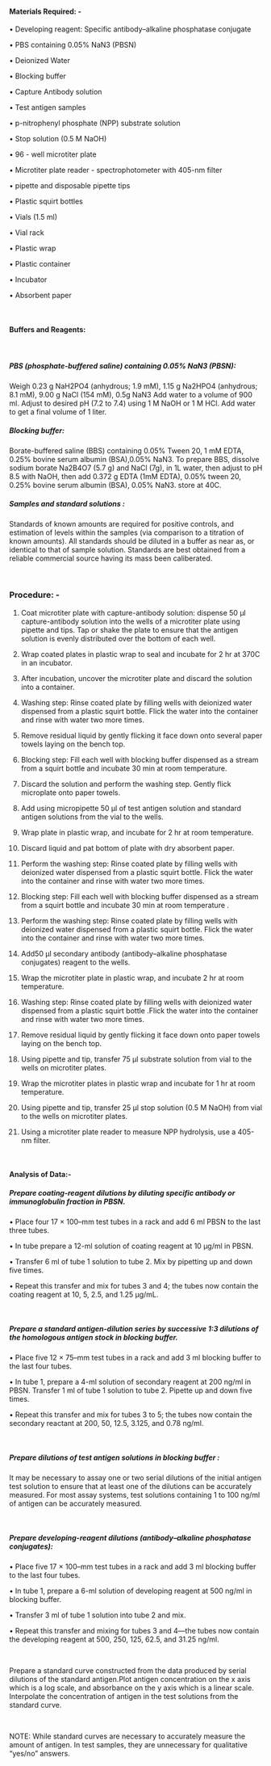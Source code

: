 #### Materials Required: -
 
•	Developing reagent: Specific antibody–alkaline phosphatase conjugate

•	PBS containing 0.05% NaN3 (PBSN)

•	Deionized Water

•	Blocking buffer

•	Capture Antibody solution

•	Test antigen samples

•	p-nitrophenyl phosphate (NPP) substrate solution

•	Stop solution (0.5 M NaOH)

•	96 - well microtiter plate

•	Microtiter plate reader - spectrophotometer with 405-nm filter

•	pipette and disposable pipette tips

•	Plastic squirt bottles

•	Vials (1.5 ml)

•	Vial rack

•	Plastic wrap

•	Plastic container

•	Incubator

•	Absorbent paper

&nbsp;

#### Buffers and Reagents:
 
&nbsp;

##### PBS (phosphate-buffered saline) containing 0.05% NaN3 (PBSN):
 
Weigh 0.23 g NaH2PO4 (anhydrous; 1.9 mM), 1.15 g Na2HPO4 (anhydrous; 8.1 mM), 9.00 g NaCl (154 mM), 0.5g NaN3 Add water to a volume of 900 ml. Adjust to desired pH (7.2 to 7.4) using 1 M NaOH or 1 M HCl. Add water to get a final volume of 1 liter.


 
##### Blocking buffer:
 
Borate-buffered saline (BBS) containing 0.05% Tween 20, 1 mM EDTA, 0.25% bovine serum albumin (BSA),0.05% NaN3. To prepare BBS, dissolve sodium borate Na2B4O7 (5.7 g) and NaCl (7g), in 1L water, then adjust to pH 8.5 with NaOH, then add 0.372 g EDTA (1mM EDTA),  0.05% tween 20, 0.25% bovine serum albumin (BSA), 0.05% NaN3. store at 40C.



##### Samples and standard solutions :
 
Standards of known amounts are required for positive controls, and estimation of levels within the samples (via comparison to a titration of known amounts). All standards should be diluted in a buffer as near as, or identical to that of sample solution. Standards are best obtained from a reliable commercial source having its mass been caliberated.

&nbsp;
 
### Procedure: -
 
1.	Coat microtiter plate with capture-antibody solution: dispense 50 μl capture-antibody solution into the wells of a microtiter plate using pipette and tips. Tap or shake the plate to ensure that the antigen solution is evenly distributed over the bottom of each well.

2.	Wrap coated plates in plastic wrap to seal and incubate for 2 hr at 370C in an incubator.

3.	After incubation, uncover the microtiter plate and discard the solution into a container.

4.	Washing step: Rinse coated plate by filling wells with deionized water dispensed from a plastic squirt bottle. Flick the water into the container and rinse with water two more times.

5.	Remove residual liquid by gently flicking it face down onto several paper towels laying on the bench top.

6.	Blocking step: Fill each well with blocking buffer dispensed as a stream from a squirt bottle and incubate 30 min at room temperature.

7.	Discard the solution and perform the washing step. Gently flick microplate onto paper towels.

8.	Add using micropipette 50 μl of test antigen solution and standard antigen solutions from the vial  to  the wells.

9.	Wrap plate in plastic wrap, and incubate for 2 hr at room temperature.

10.	Discard liquid and pat bottom of plate with dry absorbent paper.

11.	Perform the washing step: Rinse coated plate by filling wells with deionized water dispensed from a plastic squirt bottle. Flick the water into the container and rinse with water two more times.

12.	Blocking step: Fill each well with blocking buffer dispensed as a stream from a squirt bottle and incubate 30 min at room temperature .

13.	Perform the washing step: Rinse coated plate by filling wells with deionized water dispensed from a plastic squirt bottle. Flick the water into the container and rinse with water two more times.

14.	Add50 μl secondary antibody (antibody–alkaline phosphatase conjugates) reagent to the wells.

15.	Wrap the microtiter plate in plastic wrap, and incubate 2 hr at room temperature.

16.	Washing step: Rinse coated plate by filling wells with deionized water dispensed from a plastic squirt bottle .Flick the water into the container and rinse with water two more times.

17.	Remove residual liquid by gently flicking it face down onto paper towels laying on the bench top.

18.	Using pipette and tip,  transfer 75 µl substrate solution from vial to the wells on microtiter plates.

19. Wrap the microtiter plates in  plastic wrap and incubate  for 1 hr at room temperature.

20.	Using pipette and tip,  transfer 25 µl stop solution (0.5 M NaOH) from vial to the wells on microtiter plates.

21.	Using a microtiter plate reader to measure NPP hydrolysis, use a 405-nm filter.
 
&nbsp;

#### Analysis of Data:-
 
 ##### Prepare coating-reagent dilutions by diluting specific antibody or immunoglobulin fraction in PBSN.
 
•	Place four 17 × 100–mm test tubes in a rack and add 6 ml PBSN to the last three tubes.

•	In tube  prepare a 12-ml solution of coating reagent at 10 μg/ml in PBSN.

•	Transfer 6 ml of tube 1 solution to tube 2. Mix by pipetting up and down five times.

•	Repeat this transfer and mix for tubes 3 and 4; the tubes now contain the coating reagent at 10, 5, 2.5, and 1.25 μg/mL.

&nbsp;
 
##### Prepare a standard antigen-dilution series by successive 1:3 dilutions of the homologous antigen stock in blocking buffer.
 
•	Place five 12 × 75–mm test tubes in a rack and add 3 ml blocking buffer to the last four tubes.

•	In tube 1, prepare a 4-ml solution of secondary reagent at 200 ng/ml in PBSN. Transfer 1 ml of tube 1 solution to tube 2. Pipette  up and down five times.

•	Repeat this transfer and mix for tubes 3 to 5; the tubes now contain the secondary reactant at 200, 50, 12.5, 3.125, and 0.78 ng/ml.


&nbsp;

##### Prepare dilutions of test antigen solutions in blocking buffer :
 
It may be necessary to assay one or two serial dilutions of the initial antigen test solution to ensure that at least one of the dilutions can be accurately measured. For most assay systems, test solutions containing 1 to 100 ng/ml of antigen can be accurately measured.
 
&nbsp;

##### Prepare developing-reagent dilutions (antibody–alkaline phosphatase conjugates):
 
•	Place five 17 × 100–mm test tubes in a rack and add 3 ml blocking buffer to the last four tubes.

•	In tube 1, prepare a 6-ml solution of developing reagent at 500 ng/ml in blocking buffer.

•	Transfer 3 ml of tube 1 solution into tube 2 and mix.

•	Repeat this transfer and mixing for tubes 3 and 4—the tubes now contain the developing reagent at 500, 250, 125, 62.5, and 31.25 ng/ml.

&nbsp;
 
Prepare a standard curve constructed from the data produced by serial dilutions of the standard antigen.Plot antigen concentration on the x axis which is a log scale, and absorbance on the y axis which is a linear scale. Interpolate the concentration of antigen in the test solutions from the standard curve.
 
&nbsp;

NOTE: While standard curves are necessary to accurately measure the amount of antigen. In test samples, they are unnecessary for qualitative “yes/no” answers.
